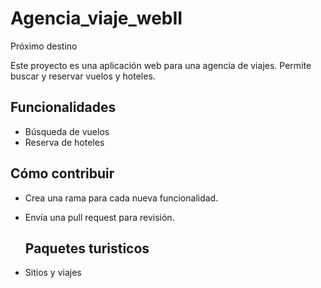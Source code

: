 # Agencia_viaje_webII

Próximo destino

Este proyecto es una aplicación web para una agencia de viajes. Permite buscar y reservar vuelos y hoteles.

## Funcionalidades

- Búsqueda de vuelos
- Reserva de hoteles

## Cómo contribuir

- Crea una rama para cada nueva funcionalidad.
- Envía una pull request para revisión.

  ## Paquetes turisticos
- Sitios y viajes
